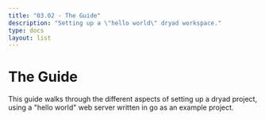 ```yaml
---
title: "03.02 - The Guide"
description: "Setting up a \"hello world\" dryad workspace."
type: docs
layout: list
---
```


# The Guide

This guide walks through the different aspects of setting up a dryad project, using a "hello world" web server written in go as an example project.
